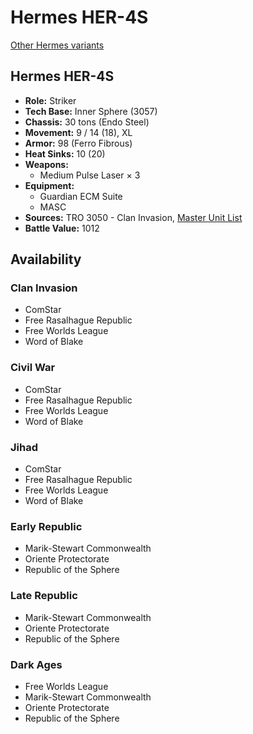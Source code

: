 # Hermes HER-4S

[Other Hermes variants](../hermes.md)

## Hermes HER-4S
- **Role:** Striker
- **Tech Base:** Inner Sphere (3057)
- **Chassis:** 30 tons (Endo Steel)
- **Movement:** 9 / 14 (18), XL
- **Armor:** 98 (Ferro Fibrous)
- **Heat Sinks:** 10 (20)
- **Weapons:**
  - Medium Pulse Laser × 3
- **Equipment:**
  - Guardian ECM Suite
  - MASC
- **Sources:** TRO 3050 - Clan Invasion, [Master Unit List](http://masterunitlist.info/Unit/Details/1494/hermes-her-4s)
- **Battle Value:** 1012

## Availability

### Clan Invasion
- ComStar
- Free Rasalhague Republic
- Free Worlds League
- Word of Blake

### Civil War
- ComStar
- Free Rasalhague Republic
- Free Worlds League
- Word of Blake

### Jihad
- ComStar
- Free Rasalhague Republic
- Free Worlds League
- Word of Blake

### Early Republic
- Marik-Stewart Commonwealth
- Oriente Protectorate
- Republic of the Sphere

### Late Republic
- Marik-Stewart Commonwealth
- Oriente Protectorate
- Republic of the Sphere

### Dark Ages
- Free Worlds League
- Marik-Stewart Commonwealth
- Oriente Protectorate
- Republic of the Sphere

